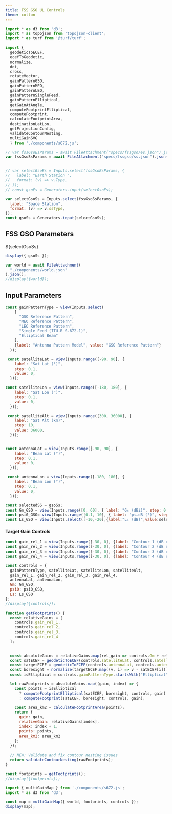 ```yaml
---
title: FSS GSO UL Controls
theme: cotton
---
```



```js
import * as d3 from 'd3';
import * as topojson from 'topojson-client';
import * as turf from '@turf/turf';
```

```js
import {
  geodeticToECEF,
  ecefToGeodetic,
  normalize,
  dot,
  cross,
  rotateVector,
  gainPatternGSO,
  gainPatternMEO,
  gainPatternLEO,
  gainPatternSingleFeed,
  gainPatternElliptical,
  getGainAtAngle,
  computeFootprintElliptical,
  computeFootprint,
  calculateFootprintArea,
  destinationLatLon,
  getProjectionConfig,
  validateContourNesting,
  multiGainSVG 
  } from './components/s672.js';
```

```js
// var fssGsoEsParams = await FileAttachment("specs/fssgso/es.json").json();
var fssGsoSsParams = await FileAttachment("specs/fssgso/ss.json").json();
```

```js

// var selectGsoEs = Inputs.select(fssGsoEsParams, {
//   label: "Earth Station ",
//   format: (v) => v.Type,
// });
// const gsoEs = Generators.input(selectGsoEs);

var selectGsoSs = Inputs.select(fssGsoSsParams, {
  label: "Space Station",
  format: (v) => v.ssType,
});
const gsoSs = Generators.input(selectGsoSs);
```




<h2>FSS GSO Parameters</h2>
<div class="grid grid-cols-2">
<div class="card">

 ${selectGsoSs}


```js
display({ gsoSs });
```

</div>

</div>
 
 


```js 
var world = await FileAttachment(
  "./components/world.json"
).json();
//display({world});
```

## Input Parameters

```js
const gainPatternType = view(Inputs.select(
    [
      "GSO Reference Pattern", 
      "MEO Reference Pattern", 
      "LEO Reference Pattern", 
      "Single Feed (ITU-R S.672-1)",
      "Elliptical Beam"
    ], 
    {label: "Antenna Pattern Model", value: "GSO Reference Pattern"}
  ));

 const satelliteLat = view(Inputs.range([-90, 90], {
    label: "Sat Lat (°)",
    step: 0.1,
    value: 0,
  }));

const satelliteLon = view(Inputs.range([-180, 180], {
    label: "Sat Lon (°)",
    step: 0.1,
    value: 0,
  }));

 const satelliteAlt = view(Inputs.range([300, 36000], {
    label: "Sat Alt (km)",
    step: 10,
    value: 36000,
  }));


const antennaLat = view(Inputs.range([-90, 90], {
    label: "Beam Lat (°)",
    step: 0.1,
    value: 0,
  }));

 const antennaLon = view(Inputs.range([-180, 180], {
    label: "Beam Lon (°)",
    step: 0.1,
    value: 0,
  }));
```




<!-- <div style="display:block" >

  <div class="grid grid-cols-3"  style="grid-auto-rows: auto;">

  <div class="card"> -->




<!-- </div>

  <div class="card">

#### MEO Control
```js
const Gm_MEO = view(Inputs.range([0,60],{label:"Gₘ (dBi)",step:0.1,value:35}));
const Ls_MEO = view(Inputs.range([-30,0],{label:"Lₛ (dB)",step:0.1,value:-12}));
const psi_b_MEO = view(Inputs.range([0.1,10],{label:"ψᵦ (°)",step:0.01,value:1.6}));
const psi_z_MEO = view(Inputs.range([10,45],{label:"Z Angle (°)",step:0.1,value:20.0}));
const gainFloor_MEO = view(Inputs.range([-10,20],{label:"Gain Floor (dBi)",step:0.1,value:3}));
```
 </div>

  <div class="card">

#### LEO Control

```js
const Gm_LEO = view(Inputs.range([0,60],{label:"Gₘ (dBi)",step:0.1,value:35}));
const Ls_LEO = view(Inputs.range([-30,0],{label:"Lₛ (dB)",step:0.1,value:-6.75}));
const psi_b_LEO = view(Inputs.range([0.1,10],{label:"ψᵦ (°)",step:0.01,value:1.6}));
const psi_z_LEO = view(Inputs.range([10,45],{label:"Z Angle (°)",step:0.1,value:20.4}));
const gainFloor_LEO = view(Inputs.range([-10,20],{label:"Gain Floor (dBi)",step:0.1,value:5}));
``` -->
</div>

</div>


<!-- #### SF Control

```js 
const Gm_SF = view(Inputs.range([0,60],{label:"Gₘ (dBi)",step:0.1,value:40}));
const Ls_SF = view(Inputs.select([-20,-25,-30],{label:"Lₛ (dB)",value:-25}));
const psi0_SF = view(Inputs.range([0.1,10],{label:"ψ₀ (°)",step:0.01,value:1.5}));
``` -->

</div>

</div>

<div style="display:block" >

  <div class="grid grid-cols-2"  style="grid-auto-rows: auto;">

  <div class="card">

<!-- #### Controls for Elliptical Pattern

 
```js
const Gm_Elliptical = view(Inputs.range([0, 60], {label: "G₀ (dBi)", step: 0.1, value: 45}));
const theta3dB_Elliptical = view(Inputs.range([0.1, 10], {label: "θ₃ₐₒ (°)", step: 0.05, value: 2.5}));
const phi3dB_Elliptical = view(Inputs.range([0.1, 10], {label: "φ₃ₐₒ (°)", step: 0.05, value: 1.5})); -->

```js
const selectedSS = gsoSs;
const Gm_GSO = view(Inputs.range([0, 60], { label: "Gₘ (dBi)", step: 0.1, value: selectedSS?.AntennaPeakGainTx ?? 35 }));
const psi0_GSO= view(Inputs.range([0.1, 10], { label: "φ₃ₑdB (°)", step: 0.01, value: selectedSS?.AntennaPatternRx.BW3db ?? 2.5 }));
const Ls_GSO = view(Inputs.select([-10,-20],{label:"Lₛ (dB)",value:selectedSS?.AntennaPatternRx.Ls ?? -10}));
```


</div>

  <div class="card">

#### Target Gain Controls

```js
const gain_rel_1 = view(Inputs.range([-30, 0], {label: "Contour 1 (dB rel. to Gₘ)", step: 0.1, value: -3}));
const gain_rel_2 = view(Inputs.range([-30, 0], {label: "Contour 2 (dB rel. to Gₘ)", step: 0.1, value: -6}));
const gain_rel_3 = view(Inputs.range([-30, 0], {label: "Contour 3 (dB rel. to Gₘ)", step: 0.1, value: -10}));
const gain_rel_4 = view(Inputs.range([-30, 0], {label: "Contour 4 (dB rel. to Gₘ)", step: 0.1, value: -20}));
```


</div>

</div>


```js 
const controls = {
  gainPatternType, satelliteLat, satelliteLon, satelliteAlt,
  gain_rel_1, gain_rel_2, gain_rel_3, gain_rel_4,
  antennaLat, antennaLon,
  Gm: Gm_GSO,
  psi0: psi0_GSO,
  Ls: Ls_GSO
};
//display({controls});
```


```js 
function getFootprints() {
  const relativeGains = [
    controls.gain_rel_1,
    controls.gain_rel_2,
    controls.gain_rel_3,
    controls.gain_rel_4
  ];
  

  const absoluteGains = relativeGains.map(rel_gain => controls.Gm + rel_gain);
  const satECEF = geodeticToECEF(controls.satelliteLat, controls.satelliteLon, controls.satelliteAlt);
  const targetECEF = geodeticToECEF(controls.antennaLat, controls.antennaLon, 0);
  const boresight = normalize(targetECEF.map((v, i) => v - satECEF[i]));
  const isElliptical = controls.gainPatternType.startsWith("Elliptical");

  let rawFootprints = absoluteGains.map((gain, index) => {
    const points = isElliptical
      ? computeFootprintElliptical(satECEF, boresight, controls, gain)
      : computeFootprint(satECEF, boresight, controls, gain);

    const area_km2 = calculateFootprintArea(points);
    return {
      gain: gain,
      relativeGain: relativeGains[index],
      index: index + 1,
      points: points,
      area_km2: area_km2
    };
  });
  
  // NEW: Validate and fix contour nesting issues
  return validateContourNesting(rawFootprints);
}
```



```js
const footprints = getFootprints();
//display({footprints});
```


```js
import { multiGainMap } from './components/s672.js';
import * as d3 from 'd3';
```


```js echo 
const map = multiGainMap({ world, footprints, controls });
display(map);
```